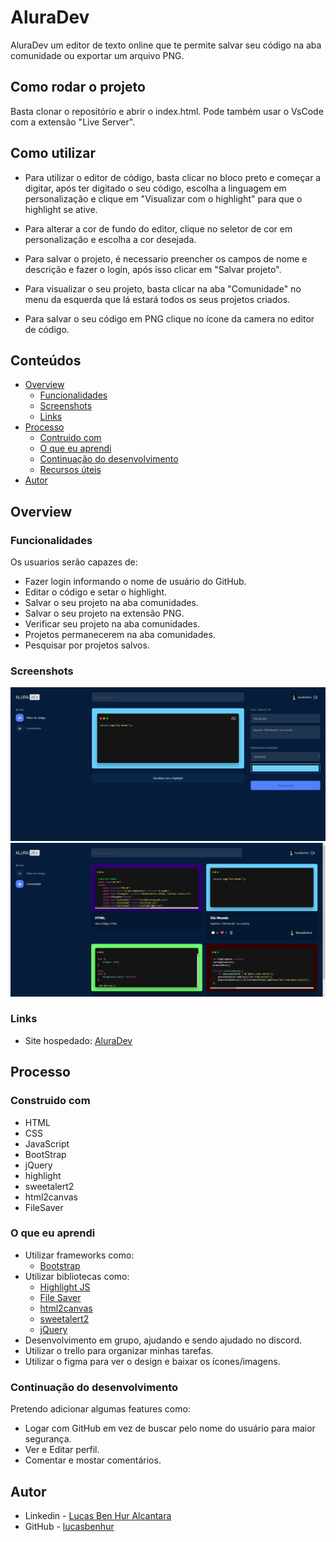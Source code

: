# AluraDev
AluraDev um editor de texto online que te permite salvar seu código na aba comunidade ou exportar um arquivo PNG.

## Como rodar o projeto

Basta clonar o repositório e abrir o index.html. Pode também usar o VsCode com a extensão "Live Server".

## Como utilizar

 - Para utilizar o editor de código, basta clicar no bloco preto e começar a digitar, após ter digitado o seu código, escolha a linguagem em personalização e clique em "Visualizar com o highlight" para que o highlight se ative.

 - Para alterar a cor de fundo do editor, clique no seletor de cor em personalização e escolha a cor desejada. 
 
 - Para salvar o projeto, é necessario preencher os campos de nome e descrição e fazer o login, após isso clicar em "Salvar projeto". 

 - Para visualizar o seu projeto, basta clicar na aba "Comunidade" no menu da esquerda que lá estará todos os seus projetos criados.

 - Para salvar o seu código em PNG clique no ícone da camera no editor de código.

## Conteúdos

- [Overview](#overview)
  - [Funcionalidades](#funcionalidades)
  - [Screenshots](#screenshots)
  - [Links](#links)
- [Processo](#processo)
  - [Contruido com](#construido-com)
  - [O que eu aprendi](#oque-eu-aprendi)
  - [Continuação do desenvolvimento](#continuacao-do-desenvolvimento)
  - [Recursos úteis](#recursos-uteis)
- [Autor](#autor)

## Overview

### Funcionalidades

Os usuarios serão capazes de:

- Fazer login informando o nome de usuário do GitHub.
- Editar o código e setar o highlight.
- Salvar o seu projeto na aba comunidades.
- Salvar o seu projeto na extensão PNG.
- Verificar seu projeto na aba comunidades.
- Projetos permanecerem na aba comunidades.
- Pesquisar por projetos salvos.

### Screenshots

![](./public/print_editor.png)
![](./public/print_comunidade.png)

### Links

- Site hospedado: [AluraDev](https://lucasbenhur.github.io)

## Processo

### Construido com

- HTML
- CSS
- JavaScript
- BootStrap
- jQuery
- highlight
- sweetalert2
- html2canvas
- FileSaver

### O que eu aprendi

- Utilizar frameworks como:
  - [Bootstrap](https://getbootstrap.com)
- Utilizar bibliotecas como:
  - [Highlight JS](https://highlightjs.org)
  - [File Saver](https://github.com/eligrey/FileSaver.js)
  - [html2canvas](https://html2canvas.hertzen.com)
  - [sweetalert2](https://sweetalert2.github.io)
  - [jQuery](https://jquery.com)
- Desenvolvimento em grupo, ajudando e sendo ajudado no discord.
- Utilizar o trello para organizar minhas tarefas.
- Utilizar o figma para ver o design e baixar os ícones/imagens.

### Continuação do desenvolvimento

Pretendo adicionar algumas features como:

- Logar com GitHub em vez de buscar pelo nome do usuário para maior segurança.
- Ver e Editar perfil.
- Comentar e mostar comentários.

## Autor

- Linkedin - [Lucas Ben Hur Alcantara](https://www.linkedin.com/in/lucas-ben-hur-alcantara-46042990)
- GitHub - [lucasbenhur](https://github.com/lucasbenhur)
